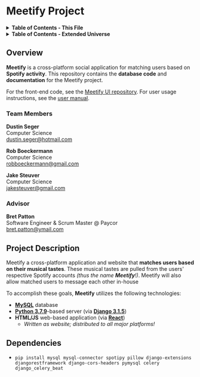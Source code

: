 # Meetify Project 

<details><summary><strong>Table of Contents - This File</strong></summary>

- [Overview](#overview)
    - [Team Members](#team-members)
    - [Advisor](#advisor)
- [Project Description](#project-description)

</details>

<details><summary><strong>Table of Contents - Extended Universe</strong></summary>

- [User Manual](docs/user_docs/user_docs.md)
- [User Stories](docs/user_stories.md)
- [Design Diagrams](docs/design_diagrams.pdf)
- [User Interface Specification](docs/ui_spec/UserInterfaceSpec.md)
- Tests
    - [Test Cases](docs/test_cases/TestCases.pdf)
    - [Test Plan](docs/test_cases/TestPlan.pdf)
    - [Test Results](docs/test_cases/TestResults.md)
- Project Progress
    - [Tasks](docs/tasks.md)
    - [Milestones](docs/milestones/milestones.md)
    - [Timeline](docs/milestones/timeline.png)
    - [Effort Matrix](docs/milestones/effort_matrix.png)
- Presentations
    - Midterm
        - [Video Presentation](https://youtu.be/nDZ-knLTBqw)
        - [Slides](docs/presentations/midterm_presentation/midterm_presentation.pdf)
    - Expo
        - [Video Presentation](https://youtu.be/3L6nANa7GtA)
        - [Slides](docs/presentations/expo_presentation/Meetify-Expo-Presentation.pdf)
        - [Poster](docs/presentations/expo_presentation/Meetify-Expo-Poster.pdf)
- Initial Self-Assessment Essays From...
    - [Rob Boeckermann](docs/assessments/fall2020/Rob-Boeckermann-Assessment.md)
    - [Dustin Seger](docs/assessments/fall2020/Dustin-Seger-Assessment.md)
    - [Jake Steuver](docs/assessments/fall2020/Jake-Steuver-Assessment.md)
- Final Self-Assessment Essays From...
    - [Rob Boeckermann](docs/assessments/spring2021/Rob-Boeckermann-Assessment.md)
    - [Dustin Seger](docs/assessments/spring2021/Dustin-Seger-Assessment.md)
    - [Jake Steuver](docs/assessments/spring2021/Jake-Steuver-Assessment.md)
- Professional Biographies From...
    - [Rob Boeckermann](docs/bios/rob-boeckermann-bio.pdf)
    - [Dustin Seger](docs/bios/dustin-seger-bio.md)
    - [Jake Steuver](docs/bios/jake-steuver-bio.md)
- [Appendix (Hours & Other Notes)](docs/appendix.md)

</details>

## Overview

**Meetify** is a cross-platform social application for matching users based on
**Spotify activity**. This repository contains the **database code** and
**documentation** for the Meetify project.

For the front-end code, see the [Meetify UI
repository](https://github.com/segeeslice/Meetify-UI). For user usage
instructions, see the [user manual](docs/user_docs/user_docs.md).

### Team Members
**Dustin Seger**  
Computer Science  
dustin.seger@hotmail.com

**Rob Boeckermann**  
Computer Science  
robboeckermann@gmail.com

**Jake Steuver**  
Computer Science  
jakesteuver@gmail.com  

### Advisor
**Bret Patton**  
Software Engineer & Scrum Master @ Paycor  
bret.patton@ymail.com

## Project Description

Meetify a cross-platform application and website that **matches users based on
their musical tastes**. These musical tastes are pulled from the users'
respective Spotify accounts *(thus the name __Meetify__!)*. Meetify will also allow
matched users to message each other in-house 

To accomplish these goals, **Meetify** utilizes the following technologies:

- [**MySQL**](https://www.mysql.com/) database
- [**Python 3.7.9**](https://www.python.org/)-based server (via [**Django 3.1.5**](https://www.djangoproject.com/))
- **HTML/JS** web-based application (via [**React**](https://reactjs.org/))
    - *Written as website; distributed to all major platforms!*

## Dependencies

- `pip install mysql mysql-connector spotipy pillow django-extensions djangorestframework django-cors-headers pymysql celery django_celery_beat`
